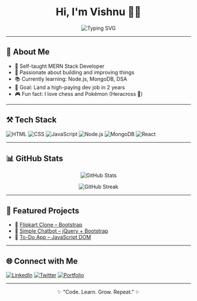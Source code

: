 <h1 align="center">Hi, I'm Vishnu 🧑‍💻</h1>
<p align="center">
  <img src="https://readme-typing-svg.demolab.com/?lines=Full-stack+MERN+developer;Full stacl+Developer+in+progress;Lover+of+coding+and+learning!" alt="Typing SVG">
</p>

---

## 🖤 About Me

- 🧠 Self-taught MERN Stack Developer  
- 🎯 Passionate about building and improving things  
- 📚 Currently learning: Node.js, MongoDB, DSA  
- 🚀 Goal: Land a high-paying dev job in 2 years  
- 🎮 Fun fact: I love chess and Pokémon (Heracross 💪)

---

## ⚒️ Tech Stack

![HTML](https://img.shields.io/badge/HTML-black?style=for-the-badge&logo=html5&logoColor=yellow)
![CSS](https://img.shields.io/badge/CSS-black?style=for-the-badge&logo=css3&logoColor=yellow)
![JavaScript](https://img.shields.io/badge/JavaScript-black?style=for-the-badge&logo=javascript&logoColor=yellow)
![Node.js](https://img.shields.io/badge/Node.js-black?style=for-the-badge&logo=node.js&logoColor=yellow)
![MongoDB](https://img.shields.io/badge/MongoDB-black?style=for-the-badge&logo=mongodb&logoColor=yellow)
![React](https://img.shields.io/badge/React-black?style=for-the-badge&logo=react&logoColor=yellow)

---

## 📊 GitHub Stats

<p align="center">
  <img src="https://github-readme-stats.vercel.app/api?username=VishnutvalsanCodes&show_icons=true&theme=gruvbox&title_color=yellow&text_color=white&icon_color=yellow&bg_color=0D1117" alt="GitHub Stats">
</p>

<p align="center">
  <img src="https://github-readme-streak-stats.herokuapp.com?user=VishnutvalsanCodes&theme=gruvbox&hide_border=true&date_format=j%20M%5B%20Y%5D&currStreakLabel=yellow" alt="GitHub Streak">
</p>

---

## 📁 Featured Projects

- 🔧 [Flipkart Clone – Bootstrap](https://github.com/VishnutvalsanCodes/flipkart-clone)
- 🤖 [Simple Chatbot – jQuery + Bootstrap](https://github.com/your-repo/chatbot)
- 📝 [To-Do App – JavaScript DOM](https://github.com/your-repo/todo-app)

---

## 🌐 Connect with Me

[![LinkedIn](https://img.shields.io/badge/LinkedIn-black?style=for-the-badge&logo=linkedin&logoColor=yellow)](https://www.linkedin.com/in/yourusername)
[![Twitter](https://img.shields.io/badge/Twitter-black?style=for-the-badge&logo=twitter&logoColor=yellow)](https://twitter.com/yourusername)
[![Portfolio](https://img.shields.io/badge/Portfolio-black?style=for-the-badge&logo=firefox&logoColor=yellow)](https://yourportfolio.com)

---

<p align="center">✨ "Code. Learn. Grow. Repeat." ✨</p>

